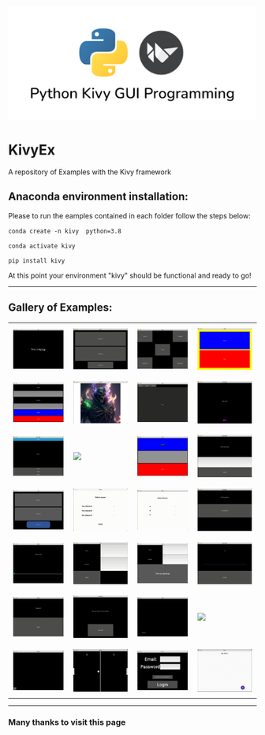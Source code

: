 <img src="SRC/Title.png" alt="Title" class="center">

# KivyEx
A repository of Examples with the Kivy framework

## Anaconda environment installation:

Please to run the eamples contained in each folder follow the steps below:

```
conda create -n kivy  python=3.8
```

```
conda activate kivy
```

```
pip install kivy
```

At this point your environment "kivy" should be functional and ready to go!

---

## Gallery of Examples:

<div id="">
    <table>
        <tr>
            <td style="padding:10px">
        	    <a href=""><img src="SRC/media/1-basic.png" width="185"></a>
      	    </td>
            <td style="padding:10px">
            	<a href=""><img src="SRC/media/2-BoxLayout.gif" width="185"></a>
            </td>
            <td style="padding:10px">
            	<a href=""><img src="SRC/media/3-FloatLayout.gif" width="185"></a>
            </td>
            <td style="padding:10px">
            	<a href=""><img src="SRC/media/4-BackgroundColor.png" width="185"></a>
            </td>
        </tr>
        <tr>
            <td style="padding:10px">
        	    <a href=""><img src="SRC/media/5-Widgetproperties.png" width="185"></a>
      	    </td>
            <td style="padding:10px">
            	<a href=""><img src="SRC/media/6-Images.png" width="185"></a>
            </td>
            <td style="padding:10px">
            	<a href=""><img src="SRC/media/7-Tabs.gif" width="185"></a>
            </td>
            <td style="padding:10px">
            	<a href=""><img src="SRC/media/8-buttonimg.gif" width="185"></a>
            </td>
        </tr>
	    <tr>
    	    <td style="padding:10px">
        	    <a href=""><img src="SRC/media/9-Accordion.gif" width="185"></a>
      	    </td>
            <td style="padding:10px">
            	<a href=""><img src="SRC/media/10-carousel.gif" width="185"></a>
            </td>
            <td style="padding:10px">
            	<a href=""><img src="SRC/media/11-LabelColours.png" width="185"></a>
            </td>
            <td style="padding:10px">
            	<a href=""><img src="SRC/media/12-UpdateLabel.gif" width="185"></a>
            </td>
        </tr> 
        <tr>
            <td style="padding:10px">
        	    <a href=""><img src="SRC/media/13-RoundedButton.png" width="185"></a>
      	    </td>
            <td style="padding:10px">
            	<a href=""><img src="SRC/media/14-checkbox.gif" width="185"></a>
            </td>
            <td style="padding:10px">
            	<a href=""><img src="SRC/media/15-radiobutton.gif" width="185"></a>
            </td>
            <td style="padding:10px">
            	<a href=""><img src="SRC/media/16-dropdown.gif" width="185"></a>
            </td>
        </tr>
	    <tr>
    	    <td style="padding:10px">
        	    <a href=""><img src="SRC/media/17-sliders.gif" width="185"></a>
      	    </td>
            <td style="padding:10px">
            	<a href=""><img src="SRC/media/18-inputboxes.gif" width="185"></a>
            </td>
            <td style="padding:10px">
            	<a href=""><img src="SRC/media/19-OutputTerminal.png" width="185"></a>
            </td>
            <td style="padding:10px">
            	<a href=""><img src="SRC/media/20-progressBar.gif" width="185"></a>
            </td>
        </tr> 
        <tr>
            <td style="padding:10px">
        	    <a href=""><img src="SRC/media/21-popup.gif" width="185"></a>
      	    </td>
            <td style="padding:10px">
            	<a href=""><img src="SRC/media/22-animation.gif" width="185"></a>
            </td>
            <td style="padding:10px">
            	<a href=""><img src="SRC/media/23-Dragbox.gif" width="185"></a>
            </td>
            <td style="padding:10px">
            	<a href=""><img src="SRC/media/24-Calculator.gif" width="185"></a>
            </td>
        </tr>
	    <tr>
    	    <td style="padding:10px">
        	    <a href=""><img src="SRC/media/25-mypaint.gif" width="185"></a>
      	    </td>
            <td style="padding:10px">
            	<a href=""><img src="SRC/media/26-pingpong.gif" width="185"></a>
            </td>
            <td style="padding:10px">
            	<a href=""><img src="SRC/media/27-loginform.gif" width="185"></a>
            </td>
            <td style="padding:10px">
            	<a href=""><img src="SRC/media/28-TodoAppKivyMD.gif" width="185"></a>
            </td>
        </tr> 
    </table>
</div>

---

### **Many thanks to visit this page**